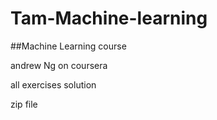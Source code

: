# Tam-Machine-learning

##Machine Learning course

andrew Ng on coursera

all exercises solution

zip file

